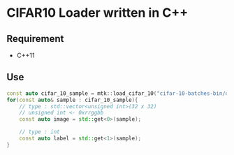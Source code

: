 # CIFAR10 Loader written in C++

## Requirement

- C++11

## Use

```cpp
const auto cifar_10_sample = mtk::load_cifar_10("cifar-10-batches-bin/data_batch_1.bin");
for(const auto& sample : cifar_10_sample){
	// type : std::vector<unsigned int>(32 x 32)
	// unsigned int <- 0xrrggbb
	const auto image = std::get<0>(sample);

	// type : int
	const auto label = std::get<1>(sample);
}
```

